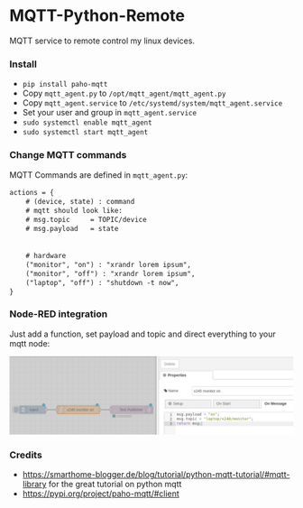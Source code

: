 # MQTT-Python-Remote
MQTT service to remote control my linux devices.

### Install

- `pip install paho-mqtt`
- Copy `mqtt_agent.py` to `/opt/mqtt_agent/mqtt_agent.py`
- Copy `mqtt_agent.service` to `/etc/systemd/system/mqtt_agent.service`
- Set your user and group in `mqtt_agent.service`
- `sudo systemctl enable mqtt_agent`
- `sudo systemctl start mqtt_agent`

### Change MQTT commands

MQTT Commands are defined in `mqtt_agent.py`:

```
actions = {
    # (device, state) : command
    # mqtt should look like:
    # msg.topic     = TOPIC/device
    # msg.payload   = state


    # hardware
    ("monitor", "on") : "xrandr lorem ipsum",
    ("monitor", "off") : "xrandr lorem ipsum",
    ("laptop", "off") : "shutdown -t now",
}
```

### Node-RED integration

Just add a function, set payload and topic and direct everything to your mqtt node:

![nodered integration](https://github.com/schneebonus/MQTT-Python-Remote/blob/main/nodered_integration.png?raw=true)

### Credits

- https://smarthome-blogger.de/blog/tutorial/python-mqtt-tutorial/#mqtt-library for the great tutorial on python mqtt
- https://pypi.org/project/paho-mqtt/#client
